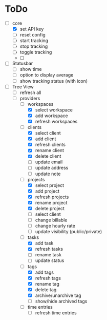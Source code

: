 # ToDo
- [ ] core
  - [x] set API key
  - [ ] reset config
  - [ ] start tracking
  - [ ] stop tracking
  - [ ] toggle tracking
  - [ ] 
- [ ] Statusbar
  - [ ] show time
  - [ ] option to display average
  - [ ] show tracking status (with icon)
- [ ] Tree View
  - [ ] refresh all
  - [ ] providers
    - [ ] workspaces
      - [x] select workspace
      - [x] add workspace
      - [x] refresh workspaces
    - [ ] clients
      - [x] select client
      - [x] add client
      - [x] refresh clients
      - [x] rename client
      - [x] delete client
      - [ ] update email
      - [ ] update address
      - [ ] update note
    - [ ] projects
      - [x] select project
      - [x] add project
      - [x] refresh projects
      - [x] rename project
      - [x] delete project
      - [ ] select client
      - [ ] change billable
      - [ ] change hourly rate
      - [ ] update visibility (public/private)
    - [ ] tasks
      - [x] add task
      - [x] refresh tasks
      - [ ] rename task
      - [ ] update status
    - [ ] tags
      - [x] add tags
      - [x] refresh tags
      - [x] rename tag
      - [x] delete tag
      - [x] archive/unarchive tag
      - [ ] show/hide archived tags
    - [ ] time entries
      - [ ] refresh time entries